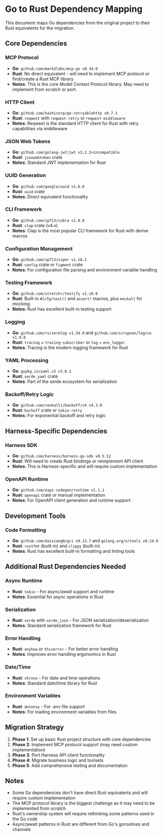 # Go to Rust Dependency Mapping

This document maps Go dependencies from the original project to their Rust equivalents for the migration.

## Core Dependencies

### MCP Protocol
- **Go**: `github.com/mark3labs/mcp-go v0.34.0`
- **Rust**: No direct equivalent - will need to implement MCP protocol or find/create a Rust MCP library
- **Notes**: This is the core Model Context Protocol library. May need to implement from scratch or port.

### HTTP Client
- **Go**: `github.com/hashicorp/go-retryablehttp v0.7.1`
- **Rust**: `reqwest` with `reqwest-retry` or `reqwest-middleware`
- **Notes**: Reqwest is the standard HTTP client for Rust with retry capabilities via middleware

### JSON Web Tokens
- **Go**: `github.com/golang-jwt/jwt v3.2.2+incompatible`
- **Rust**: `jsonwebtoken` crate
- **Notes**: Standard JWT implementation for Rust

### UUID Generation
- **Go**: `github.com/google/uuid v1.6.0`
- **Rust**: `uuid` crate
- **Notes**: Direct equivalent functionality

### CLI Framework
- **Go**: `github.com/spf13/cobra v1.8.0`
- **Rust**: `clap` crate (v4.x)
- **Notes**: Clap is the most popular CLI framework for Rust with derive macros

### Configuration Management
- **Go**: `github.com/spf13/viper v1.18.2`
- **Rust**: `config` crate or `figment` crate
- **Notes**: For configuration file parsing and environment variable handling

### Testing Framework
- **Go**: `github.com/stretchr/testify v1.10.0`
- **Rust**: Built-in `#[cfg(test)]` and `assert!` macros, plus `mockall` for mocking
- **Notes**: Rust has excellent built-in testing support

### Logging
- **Go**: `github.com/rs/zerolog v1.34.0` and `github.com/sirupsen/logrus v1.9.0`
- **Rust**: `tracing` + `tracing-subscriber` or `log` + `env_logger`
- **Notes**: Tracing is the modern logging framework for Rust

### YAML Processing
- **Go**: `gopkg.in/yaml.v3 v3.0.1`
- **Rust**: `serde_yaml` crate
- **Notes**: Part of the serde ecosystem for serialization

### Backoff/Retry Logic
- **Go**: `github.com/cenkalti/backoff/v4 v4.3.0`
- **Rust**: `backoff` crate or `tokio-retry`
- **Notes**: For exponential backoff and retry logic

## Harness-Specific Dependencies

### Harness SDK
- **Go**: `github.com/harness/harness-go-sdk v0.5.12`
- **Rust**: Will need to create Rust bindings or reimplement API client
- **Notes**: This is Harness-specific and will require custom implementation

### OpenAPI Runtime
- **Go**: `github.com/oapi-codegen/runtime v1.1.1`
- **Rust**: `openapi` crate or manual implementation
- **Notes**: For OpenAPI client generation and runtime support

## Development Tools

### Code Formatting
- **Go**: `github.com/daixiang0/gci v0.13.7` and `golang.org/x/tools v0.24.0`
- **Rust**: `rustfmt` (built-in) and `clippy` (built-in)
- **Notes**: Rust has excellent built-in formatting and linting tools

## Additional Rust Dependencies Needed

### Async Runtime
- **Rust**: `tokio` - For async/await support and runtime
- **Notes**: Essential for async operations in Rust

### Serialization
- **Rust**: `serde` with `serde_json` - For JSON serialization/deserialization
- **Notes**: Standard serialization framework for Rust

### Error Handling
- **Rust**: `anyhow` or `thiserror` - For better error handling
- **Notes**: Improves error handling ergonomics in Rust

### Date/Time
- **Rust**: `chrono` - For date and time operations
- **Notes**: Standard date/time library for Rust

### Environment Variables
- **Rust**: `dotenvy` - For .env file support
- **Notes**: For loading environment variables from files

## Migration Strategy

1. **Phase 1**: Set up basic Rust project structure with core dependencies
2. **Phase 2**: Implement MCP protocol support (may need custom implementation)
3. **Phase 3**: Port Harness API client functionality
4. **Phase 4**: Migrate business logic and toolsets
5. **Phase 5**: Add comprehensive testing and documentation

## Notes

- Some Go dependencies don't have direct Rust equivalents and will require custom implementation
- The MCP protocol library is the biggest challenge as it may need to be implemented from scratch
- Rust's ownership system will require rethinking some patterns used in the Go code
- Async/await patterns in Rust are different from Go's goroutines and channels